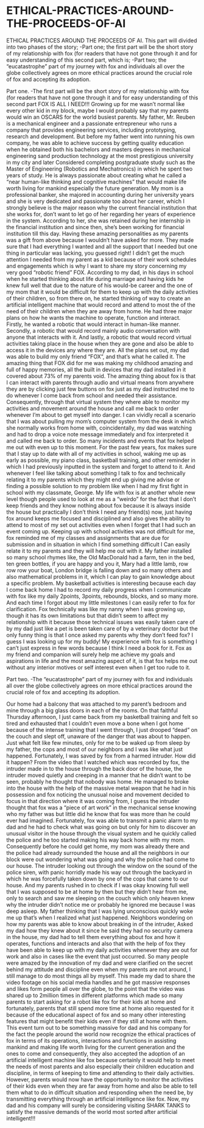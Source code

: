 # ETHICAL-PRACTICES-AROUND-THE-PROCEEDS-OF-AI
ETHICAL PRACTICES AROUND THE PROCEEDS OF AI.
This part will divided into two phases of the story;
-Part one; the first part will be the short story of my relationship with fox (for readers that have not gone through it and for easy understanding of this second part, which is;
-Part two; the “eucatastrophe” part of my journey with fox and individuals all over the globe collectively agrees on more ethical practices around the crucial role of fox and accepting its adoption.


Part one.
-The first part will be the short story of my relationship with fox (for readers that have not gone through it and for easy understanding of this second part
FOX IS ALL I NEED!!!
Growing up for me wasn’t normal like every other kid in my block, maybe I would probably say that my parents would win an OSCARS for the world busiest parents. My father, Mr. Reuben is a mechanical engineer and a passionate entrepreneur who runs a company that provides engineering services, including prototyping, research and development. But before my father went into running his own company, he was able to achieve success by getting quality education when he obtained both his bachelors and masters degrees in mechanical engineering sand production technology at the most prestigious university in my city and later Considered completing postgraduate study such as the Master of Engineering (Robotics and Mechatronics) in which he spent two years of study. He is always passionate about creating what he called a “near human-like thinking and cognitive machines” that would make life worth living for mankind especially the future generation. 
	My mom is a professional banker, she majored in accounting during her university years and she is very dedicated and passionate too about her career, which I strongly believe is the major reason why the current financial institution that she works for, don’t want to let go of her regarding her years of experience in the system. According to her, she was retained during her internship in the financial institution and since then, she’s been working for financial institution till this day. 
	Having these amazing personalities as my parents was a gift from above because I wouldn’t have asked for more. They made sure that I had everything I wanted and all the support that I needed but one thing in particular was lacking, you guessed right! I didn’t get the much attention I needed from my parent as a kid because of their work schedules and engagements which is why I want  to share my story concerning my very good “robotic friend”  FOX.  According to my dad, in his days in school when he started thinking about life during marriage and having kids he knew full well that due to the nature of his would-be career and the one of my mom that it would be difficult for them to keep up with the daily activities of their children, so from there on, he started thinking of way to create an artificial intelligent machine that would record and attend to most the of the need of their children when they are away from home. He had three major plans on how he wants the machine to operate, function and interact. Firstly, he wanted a robotic that would interact in human-like manner. Secondly, a robotic that would record mainly audio conversation with anyone that interacts with it. And lastly, a robotic that would record virtual activities taking place in the house when they are gone and also be able to access it in the devices any where they are.
	All the plans set out, my dad was able to build my only friend “FOX”, and that’s what he called it. The amazing thing that FOX did for me was making my childhood amazing and full of happy memories, all the built in devices that my dad installed in it covered about 73% of my parents void. The amazing thing about fox is that I can interact with parents through audio and virtual means from anywhere they are by clicking just few buttons on fox just as my dad instructed me to do whenever I come back from school and needed their assistance. Consequently, through that virtual system they where able to monitor my activities and movement around the house and call me back to order whenever I’m about to get myself into danger. I can vividly recall a scenario that I was about pulling my mom’s computer system from the desk in which she normally works from home with, coincidentally, my dad was watching and had to drop a voice note message immediately and fox interpreted it and called me back to order. So many incidents and events that fox helped me out with even up to this moment. For the past few years, fox makes sure that I stay up to date with all of my activities in school, waking me up as early as possible, my piano class, basketball training, and other reminder in which I had previously inputted in the system and forget to attend to it. And whenever I feel like talking about something I talk to fox and technically relating it to my parents which they might end up giving me advise or finding a possible solution to my problem like when I had  my first fight in school with my classmate, George. 
	My life with fox is at another whole new level though people used to look at me as a “weirdo” for the fact that I don’t keep friends and they know nothing about fox because it is always inside the house but practically I don’t think I need any friend(s) now, just having fox around keeps me focused and disciplined and also gives the ability to attend to most of my set out activities even when I forget that I had such an event coming up.
Keeping up with school activities was not difficult for me, fox reminded me of my classes and assignments that are due for submission and in situation in which I find something difficult I Can easily relate it to my parents and they will help me out with it. My father installed so many school rhymes like, the Old MacDonald had a farm, ten in the bed, ten green bottles, if you are happy and you it, Mary had a little lamb, row row row your boat, London bridge is falling down and so many others and also mathematical problems in it, which I can play to gain knowledge about a specific problem.  My basketball activities is interesting because each day I come back home I had to record my daily progress when I communicate with fox like my daily 2points, 3points, rebounds, blocks, and so many more. And each time I forgot about my little milestones I can easily refer to fox for clarification.
Fox technically was like my nanny when I was growing up, though it has its own limitations but that didn’t seem to affect my relationship with it because those technical issues was easily taken care of by my dad just like a pet is been taken care of by a veterinary doctor but the only funny thing is that I once asked my parents why they don’t feed fox? I guess I was looking up for my buddy!  My experience with fox is something I can’t just express in few words because I think I need a book for it. Fox as my friend and companion will surely help me achieve my goals and aspirations in life and the most amazing aspect of it, is that fox helps me out without any interior motives or self interest even when I get too rude to it.




Part two.
-The “eucatastrophe” part of my journey with fox and individuals all over the globe collectively agrees on more ethical practices around the crucial role of fox and accepting its adoption.

Our home had a balcony that was attached to my parent’s bedroom and mine through a big glass doors in each of the rooms. On that faithful Thursday afternoon, I just came back from my basketball training and felt so tired and exhausted that I couldn’t even move a bone when I got home  because of the intense training that I went through, I just drooped “dead” on the couch and slept off, unaware of the danger that was about to happen.  Just what felt like few minutes, only for me to be waked up from sleep by my father, the cops and most of our neighbors and I was like what just happened. Fortunately, I was saved by fox from a harmed intruder. How did it happen? From the video that I watched which was recorded by fox, the intruder made in to the house through the back door of the house, the intruder moved quietly and creeping in a manner that he didn’t want to be seen, probably he thought that nobody was home. He managed to broke into the house with the help of the massive metal weapon that he had in his possession and fox noticing the unusual noise and movement decided to focus in that direction where it was coming from, I guess the intruder thought that fox was a “piece of art work” in the mechanical sense knowing who my father was but little did he know that fox was more than he could ever had imagined. Fortunately, fox was able to transmit a panic alarm to my dad and he had to check what was going on but only for him to discover an unusual visitor in the house through the visual system and he quickly called the police and he too started making his way back home with my mom. Consequently before he could get home, my mom was already there and the police had already surrounded the house and all the neighbors in our block were out wondering what was going and why the police had come to our house. 
The intruder looking out through the window on the sound of the police siren, with panic horridly made his way out through the backyard in which he was forcefully taken down by one of the cops that came to our house. And my parents rushed in to check if I was okay knowing full well that I was supposed to be at home by then but they didn’t hear from me, only to search and saw me sleeping on the couch which only heaven knew why the intruder didn’t notice me or probably he ignored me because I was deep asleep. My father thinking that I was lying unconscious quickly woke me up that’s  when I realized what just happened. Neighbors wondering on how my parents was able to know about breaking in of the intruder, Asked my dad how they knew about it since he said they had no security camera in the house, my dad had to tell them everything about fox and how it operates, functions and interacts and also that with the help of fox they have been able to keep up with my daily activities whenever they are out for work and also in cases like the event that just occurred. So many people were amazed by the innovation of my dad and were clarified on the secret behind my attitude and discipline even when my parents are not around, I still manage to do most things all by myself.
This made my dad to share the video footage on his social media handles and he got massive responses and likes form people all over the globe, to the point that the video was shared up to 2million times in different platforms which made so many parents to start asking for a robot like fox for their kids at home and fortunately, parents that still spend more time at home also requested for it because of the educational aspect of fox and so many other interesting features that might benefit their kids even if they still at home with them.
This event turn out to be something massive for dad and his company for the fact the people around the world now recognize the ethical practices of fox in terms of its operations, interactions and functions in assisting mankind and making life worth living for the current generation and the ones to come and consequently, they also accepted the adoption of  an artificial intelligent machine like fox because certainly it would help to meet the needs of most parents and also especially their children education and discipline, in terms of keeping to time and attending to their daily activities. However, parents would now have the opportunity to monitor the activities of their kids even when they are far away from home and also be able to tell them what to do in difficult situation and responding when the need be, by transmitting everything through an artificial intelligence like fox.
Now, my dad and his company will surely be considering visiting SHARK TANKS to satisfy the massive demands of the world most sorted after artificial intelligent!!!




